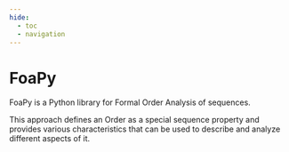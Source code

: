 ```yaml
---
hide:
  - toc
  - navigation
---
```


# FoaPy

FoaPy is a Python library for Formal Order Analysis of sequences.

This approach defines an Order as a special sequence property and provides various characteristics that can be used to describe and analyze different aspects of it.
<div id="playground-root"></div>
<script type="module">
  import { mount } from './assets/js/playground.js';
  const code=`style = """
.sortable-item{margin-bottom:5px;margin-top:5px;margin-left:0;margin-right:0;border-radius:0;border:1px solid#000;}
.sortable-item:hover{margin-bottom:5px;margin-top:5px;margin-left:0;margin-right:0;border-radius:0;border:1px solid#000;}
"""

import streamlit as st
import foapy
import pandas as pd
from streamlit_sortables import sort_items

toungle_twister = """
Peter Piper picked a peck of pickled peppers \n
A peck of pickled peppers Peter Piper picked \n
If Peter Piper picked a peck of pickled peppers \n
Where's the peck of pickled peppers Peter Piper picked \n
"""

def sortSeq():
  st.session_state['seq'] = sorted(st.session_state['seq'])

def resetSeq():
  st.session_state['seq'] = toungle_twister.lower().split()

def saveToDataFrame(value):
  st.session_state['gList'].append(value)

if 'seq' not in st.session_state:
  resetSeq()

if 'gList' not in st.session_state:
  st.session_state['gList'] = []

source = st.session_state['seq']

st.container(border=True).write(toungle_twister)

left, right = st.columns(2, gap="small")
left.button('Sort', on_click=sortSeq)
right.button('Reset', on_click=resetSeq)

sorted_source = sort_items(source, custom_style=style)
intervals = foapy.intervals(
  sorted_source, foapy.binding.start, foapy.mode.cycle
)
g = foapy.characteristics.average_remoteness(intervals)

col1, col2, col3 = st.columns(3)
col1.metric("Average remoteness (g)", g, border=True)

st.button('Add to chart',
  on_click=saveToDataFrame, args=(g, )
)

chart_data = pd.DataFrame(
  st.session_state['gList'], columns=["g"]
)

st.scatter_chart(chart_data)

`

      // The library is available as ReactStlitePlayground
      mount({
        initialCode: code,
        requirements: ["https://intervals-mining-lab.github.io/foapy/streamlit-frontpage/assets/streamlit_sortables-0.3.1-py3-none-any.whl", "foapy", "pandas"],
      },
      document.getElementById("playground-root")
      );
</script>
